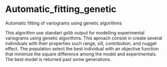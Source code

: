 # Automatic_fitting_genetic
Automatic fitting of variograms using genetic algorithms

This algorithm use standart gslib output for modelling experimental variograms 
using genetic algorithms. This aproach consist in create several individuals with their 
properties such range, sill, contribution, and nugget effect. The population select 
the best individual with an objective function that minimize the square difference 
among the model and experimentals. The best model is returned past some 
generations. 
